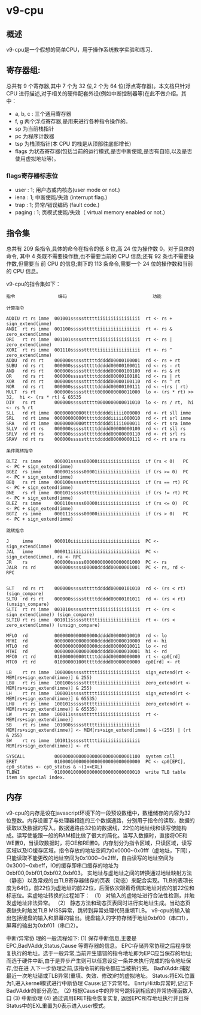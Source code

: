 # v9-cpu

## 概述
v9-cpu是一个假想的简单CPU，用于操作系统教学实验和练习．

## 寄存器组:
总共有 9 个寄存器,其中 7 个为 32 位,2 个为 64 位(浮点寄存器)。本文档只针对 CPU
进行描述,对于相关的硬件配套外设(例如中断控制器等)在此不做介绍。其中：

 - a, b, c : 三个通用寄存器
 - f, g 两个浮点寄存器,是用来进行各种指令操作的。
 - sp 为当前栈指针
 - pc 为程序计数器
 - tsp 为栈顶指针(本 CPU 的栈是从顶部往底部增长)
 - flags 为状态寄存器(包括当前的运行模式,是否中断使能,是否有自陷,以及是否使用虚拟地址等)。

### flags寄存器标志位
 - user   : 1; 用户态或内核态(user mode or not.)
 - iena   : 1; 中断使能/失效 (interrupt flag.)
 - trap   : 1; 异常/错误编码 (fault code.)
 - paging : 1; 页模式使能/失效（ virtual memory enabled or not.）

 
## 指令集

总共有 209 条指令,具体的命令在指令的低 8 位,高 24 位为操作数 0。对于具体的命令,
其中 4 条既不需要操作数,也不需要当前的 CPU 信息;还有 92 条也不需要操作数,但需要当
前 CPU 的信息;剩下的 113 条命令,需要一个 24 位的操作数和当前的 CPU 信息。


v9-cpu的指令集如下：

```
指令				  编码								功能

计算指令

ADDIU rt rs imme  001001ssssstttttiiiiiiiiiiiiiiii  rt <- rs + sign_extend(imme)
ANDI  rt rs imme  001100ssssstttttiiiiiiiiiiiiiiii  rt <- rs & zero_extend(imme)
ORI   rt rs imme  001101ssssstttttiiiiiiiiiiiiiiii  rt <- rs | zero_extend(imme)
XORI  rt rs imme  001110ssssstttttiiiiiiiiiiiiiiii  rt <- rs ^ zero_extend(imme)
ADDU  rd rs rt	  000000ssssstttttddddd00000100001  rd <- rs + rt
SUBU  rd rs rt    000000ssssstttttddddd00000100011  rd <- rs - rt
AND   rd rs rt	  000000ssssstttttddddd00000100100  rd <- rs & rt
OR    rd rs rt    000000ssssstttttddddd00000100101  rd <- rs | rt
XOR   rd rs rt    000000ssssstttttddddd00000100110  rd <- rs ^ rt
NOR   rd rs rt    000000ssssstttttddddd00000100111  rd <- ~(rs | rt)
MULT  rs rt       000000sssssttttt0000000000011000  lo <- (rs * rt) >> 32,  hi <- (rs * rt) & 65535
DIV   rs rt       000000sssssttttt0000000000011010  lo <- rs / rt,  hi <- rs % rt
SLL   rd rt imme  00000000000tttttdddddiiiii000000  rd <- rt sll imme
SRL   rd rt imme  00000000000tttttdddddiiiii000010  rd <- rt srl imme
SRA   rd rt imme  00000000000tttttdddddiiiii000011  rd <- rt sra imme
SLLV  rd rt rs    000000ssssstttttddddd00000000100  rd <- rt sll rs
SRLV  rd rt rs    000000ssssstttttddddd00000000110  rd <- rt srl rs
SRAV  rd rt rs    000000ssssstttttddddd00000000111  rd <- rt sra rs

条件跳转指令

BLTZ  rs imme     000001sssss00000iiiiiiiiiiiiiiii  if (rs < 0)   PC <- PC + sign_extend(imme)
BGEZ  rs imme     000001sssss00001iiiiiiiiiiiiiiii  if (rs >= 0)  PC <- PC + sign_extend(imme)
BEQ   rs rt imme  000100ssssstttttiiiiiiiiiiiiiiii  if (rs == rt) PC <- PC + sign_extend(imme)
BNE   rs rt	imme  000101ssssstttttiiiiiiiiiiiiiiii  if (rs != rt) PC <- PC + sign_extend(imme)
BLEZ  rs imme     000110sssss00000iiiiiiiiiiiiiiii  if (rs <= 0)  PC <- PC + sign_extend(imme)
BGTZ  rs imme	  000111sssss00000iiiiiiiiiiiiiiii  if (rs > 0)   PC <- PC + sign_extend(imme)

跳转指令

J     imme        000010iiiiiiiiiiiiiiiiiiiiiiiiii  PC <- sign_extend(imme)
JAL   imme        000011iiiiiiiiiiiiiiiiiiiiiiiiii  PC <- sign_extend(imme), ra <- RPC
JR    rs		  000000sssss000000000000000001000  PC <- rs
JALR  rs rd		  000000sssss00000ddddd00000001001  PC <- rs, rd <- RPC


SLT   rd rs rt	  000000ssssstttttddddd00000101010  rd <- (rs < rt) (sign_compare)
SLTU  rd rs rt    000000ssssstttttddddd00000101011  rd <- (rs < rt) (unsign_compare)
SLTI  rt rs imme  001010ssssstttttiiiiiiiiiiiiiiii  rt <- (rs < sign_extend(imme)) (sign_compare)
SLTIU rt rs imme  001011ssssstttttiiiiiiiiiiiiiiii  rt <- (rs < zero_extend(imme)) (unsign_compare)

MFLO  rd		  0000000000000000ddddd00000010010  rd <- lo
MFHI  rd		  0000000000000000ddddd00000010000  rd <- hi
MTLO  rd		  0000000000000000ddddd00000010011  lo <- rd
MTHI  rd		  0000000000000000ddddd00000010001  hi <- rd
MFC0  rt rd		  01000000000tttttddddd00000000000  rt <- cp0[rd]
MTC0  rt rd       01000000100tttttddddd00000000000  cp0[rd] <- rt

LB    rt rs imme  100000ssssstttttiiiiiiiiiiiiiiii  sign_extend(rt <- MEM[rs+sign_extend(imme)] & 255)
LBU   rt rs imme  100100ssssstttttiiiiiiiiiiiiiiii  zero_extend(rt <- MEM[rs+sign_extend(imme)] & 255)
LH    rt rs imme  100001ssssstttttiiiiiiiiiiiiiiii  sign_extend(rt <- MEM[rs+sign_extend(imme)] & 65535)
LHU   rt rs imme  100101ssssstttttiiiiiiiiiiiiiiii  zero_extend(rt <- MEM[rs+sign_extend(imme)] & 65535)
LW    rt rs imme  100011ssssstttttiiiiiiiiiiiiiiii  rt <- MEM[rs+sign_extend(imme)]
SB    rt rs imme  101000ssssstttttiiiiiiiiiiiiiiii  MEM[rs+sign_extend(imme)] <- MEM[rs+sign_extend(imme)] & ~(255) | (rt & 255)
SW    rt rs imme  101011ssssstttttiiiiiiiiiiiiiiii  MEM[rs+sign_extend(imme)] <- rt

SYSCALL           00000000000000000000000000001100  system call
ERET			  01000010000000000000000000000000  PC <- cp0[EPC], cp0_status <- cp0_status & ~(1<<EXL)
TLBWI			  01000010000000000000000000000010  write TLB table item in special index.
```


## 内存

v9-cpu的内存是设在javascript环境下的一段预设数组中，数组储存的内容为32位整数。内存设置了与处理器相连的三个数据通路，分别用于指令的读取，数据的读取以及数据的写入。数据通路由32位的数据线，22位的地址线和读写使能构成。读写使能跟一般的RAM相比做了很大的简化。当写入数据时，直接将OE和WE置0，当读取数据时，将OE和RE置0。内存划分为指令区域，只读区域，读写区域以及IO缓存区域，指令存放的地址空间为0x0000~0x0fff（虚地址，下同），只能读取不能更改的地址空间为0x1000~0x2fff，自由读写的地址空间为0x3000~0xbeff，IO的缓存即串口缓存的地址为0xbf00,0xbf01,0xbf02,0xbf03。
实地址与虚地址之间的转换通过地址映射方法（静态）以及常规的由TLB寄存器储存的页表（动态）来配合实现。TLB的表项长度为64位，前22位为虚地址的前22位，后面依次跟着奇偶实地址对应的前22位和标志位。实虚地址转换的过程如下：
（1）	对输入的虚地址进行合法性检测，并触发虚地址非法异常。
（2）	静态方法和动态页表同时进行实地址生成。当动态页表缺失时触发TLB MISS异常，跳转到异常处理代码重填TLB。
v9-cpu的输入输出包括键盘的输入和屏幕的输出。键盘输入的字符存储于地址0xbf00（串口1），屏幕的输出为0xbf01（串口2）。

中断/异常协 理的一般流程如下:
(1)		保存中断信息,主要是 EPC,BadVAddr,Status,Cause 等寄存器的信息。
EPC:存储异常协理之后程序恢复执行的地址。选于一般异常,当前开生错错的指令地址即为EPC应当保存的地址;而选于硬件中断,由于是异步产生则可以任意设定一条并未执行完成的指令地址保存,但在进 入下一步协理之前,该指令前的指令都应当被执行完。
BadVAddr:捕捉最近一次地址错或TLB异常(重填、失效、修改)时的虚拟地址。 
Status:将EXL位置为1,进入kernel模式进行中断协理
Cause:记下异常号。
EnrtyHi:tlb异常时,记记下BadVAddr的部分高位。
(2)		根据Cause中的异常号跳转到相应的异常协理函数入口
(3)		中断协理
(4)		通过调用ERET指令恢复实复, 返回EPC所存地址执行并且将Status中的EXL重置为0表示进入user模式。

